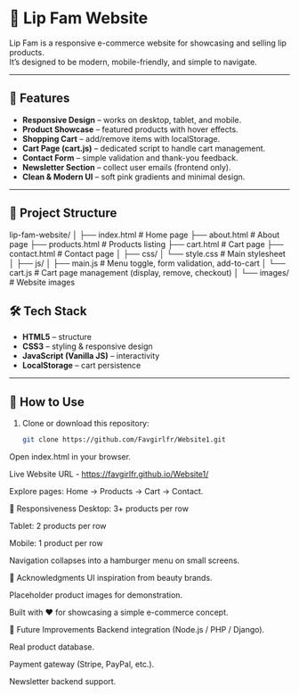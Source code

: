 # 💄 Lip Fam Website

Lip Fam is a responsive e-commerce website for showcasing and selling lip products.  
It’s designed to be modern, mobile-friendly, and simple to navigate.

---

## 🚀 Features
- **Responsive Design** – works on desktop, tablet, and mobile.
- **Product Showcase** – featured products with hover effects.
- **Shopping Cart** – add/remove items with localStorage.
- **Cart Page (cart.js)** – dedicated script to handle cart management.
- **Contact Form** – simple validation and thank-you feedback.
- **Newsletter Section** – collect user emails (frontend only).
- **Clean & Modern UI** – soft pink gradients and minimal design.

---

## 📂 Project Structure
lip-fam-website/
│
├── index.html # Home page
├── about.html # About page
├── products.html # Products listing
├── cart.html # Cart page
├── contact.html # Contact page
│
├── css/
│ └── style.css # Main stylesheet
│
├── js/
│ ├── main.js # Menu toggle, form validation, add-to-cart
│ └── cart.js # Cart page management (display, remove, checkout)
│
└── images/ # Website images

## 🛠️ Tech Stack
- **HTML5** – structure
- **CSS3** – styling & responsive design
- **JavaScript (Vanilla JS)** – interactivity
- **LocalStorage** – cart persistence

---

## 📖 How to Use
1. Clone or download this repository:
   ```bash
   git clone https://github.com/Favgirlfr/Website1.git
Open index.html in your browser.

Live Website URL - https://favgirlfr.github.io/Website1/

Explore pages: Home → Products → Cart → Contact.

📱 Responsiveness
Desktop: 3+ products per row

Tablet: 2 products per row

Mobile: 1 product per row

Navigation collapses into a hamburger menu on small screens.

🙏 Acknowledgments
UI inspiration from beauty brands.

Placeholder product images for demonstration.

Built with ❤️ for showcasing a simple e-commerce concept.

📌 Future Improvements
Backend integration (Node.js / PHP / Django).

Real product database.

Payment gateway (Stripe, PayPal, etc.).

Newsletter backend support.


